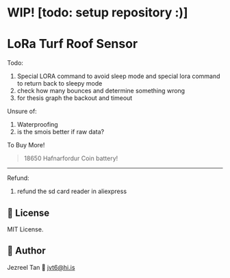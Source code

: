 # WIP! [todo: setup repository :)]

# LoRa Turf Roof Sensor

Todo: 
1. Special LORA command to avoid sleep mode and special lora command to return back to sleepy mode
2. check how many bounces and determine something wrong
3. for thesis graph the backout and timeout

Unsure of:
1. Waterproofing
2. is the smois better if raw data?

To Buy More!
> 18650 Hafnarfordur
> Coin battery!

----

Refund:
1. refund the sd card reader in aliexpress


## 📄 License
MIT License.

## 👤 Author
Jezreel Tan
📧 jvt6@hi.is
